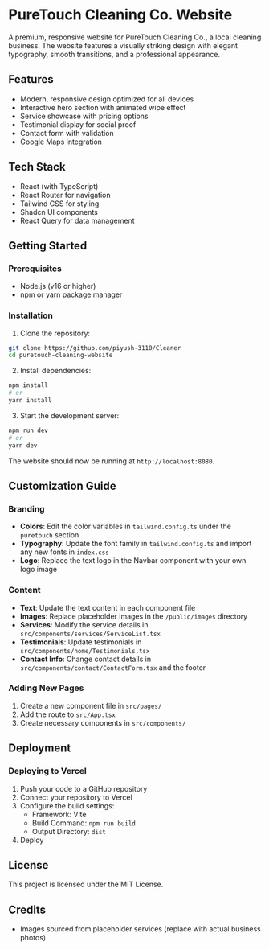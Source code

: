 
# PureTouch Cleaning Co. Website

A premium, responsive website for PureTouch Cleaning Co., a local cleaning business. The website features a visually striking design with elegant typography, smooth transitions, and a professional appearance.

## Features

- Modern, responsive design optimized for all devices
- Interactive hero section with animated wipe effect
- Service showcase with pricing options
- Testimonial display for social proof
- Contact form with validation
- Google Maps integration

## Tech Stack

- React (with TypeScript)
- React Router for navigation
- Tailwind CSS for styling
- Shadcn UI components
- React Query for data management

## Getting Started

### Prerequisites

- Node.js (v16 or higher)
- npm or yarn package manager

### Installation

1. Clone the repository:

```bash
git clone https://github.com/piyush-3110/Cleaner
cd puretouch-cleaning-website
```

2. Install dependencies:

```bash
npm install
# or
yarn install
```

3. Start the development server:

```bash
npm run dev
# or
yarn dev
```

The website should now be running at `http://localhost:8080`.

## Customization Guide

### Branding

- **Colors**: Edit the color variables in `tailwind.config.ts` under the `puretouch` section
- **Typography**: Update the font family in `tailwind.config.ts` and import any new fonts in `index.css`
- **Logo**: Replace the text logo in the Navbar component with your own logo image

### Content

- **Text**: Update the text content in each component file
- **Images**: Replace placeholder images in the `/public/images` directory
- **Services**: Modify the service details in `src/components/services/ServiceList.tsx`
- **Testimonials**: Update testimonials in `src/components/home/Testimonials.tsx`
- **Contact Info**: Change contact details in `src/components/contact/ContactForm.tsx` and the footer

### Adding New Pages

1. Create a new component file in `src/pages/`
2. Add the route to `src/App.tsx`
3. Create necessary components in `src/components/`

## Deployment

### Deploying to Vercel

1. Push your code to a GitHub repository
2. Connect your repository to Vercel
3. Configure the build settings:
   - Framework: Vite
   - Build Command: `npm run build`
   - Output Directory: `dist`
4. Deploy


## License

This project is licensed under the MIT License.

## Credits

- Images sourced from placeholder services (replace with actual business photos)
